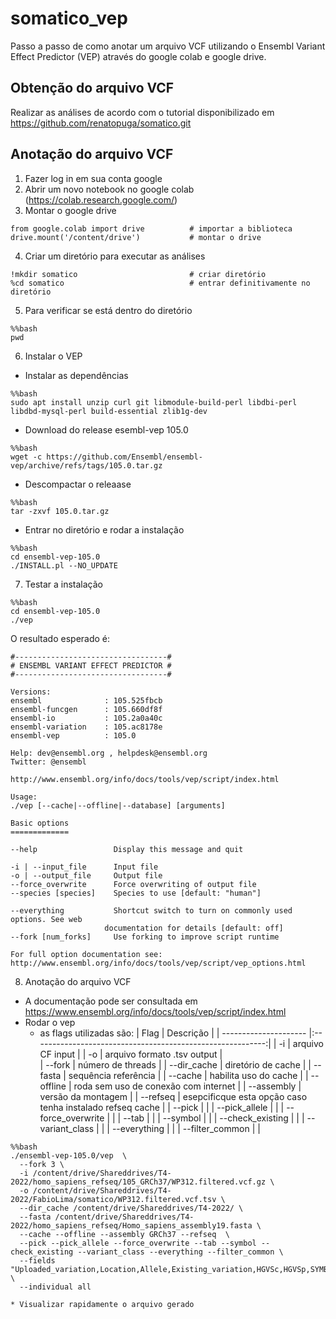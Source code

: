 # somatico_vep
Passo a passo de como anotar um arquivo VCF utilizando o Ensembl Variant Effect Predictor (VEP) através do google colab e google drive.

## Obtenção do arquivo VCF
Realizar as análises de acordo com o tutorial disponibilizado em https://github.com/renatopuga/somatico.git

## Anotação do arquivo VCF
1. Fazer log in em sua conta google
2. Abrir um novo notebook no google colab (https://colab.research.google.com/)
3. Montar o google drive
  ```
  from google.colab import drive          # importar a biblioteca
  drive.mount('/content/drive')           # montar o drive
  ```
4. Criar um diretório para executar as análises
  ```
  !mkdir somatico                         # criar diretório
  %cd somatico                            # entrar definitivamente no diretório
  ```
5. Para verificar se está dentro do diretório
  ```
  %%bash
  pwd
  ```
6. Instalar o VEP
  * Instalar as dependências
  ```
  %%bash
  sudo apt install unzip curl git libmodule-build-perl libdbi-perl libdbd-mysql-perl build-essential zlib1g-dev
  ```
  * Download do release esembl-vep 105.0
  ```
  %%bash
  wget -c https://github.com/Ensembl/ensembl-vep/archive/refs/tags/105.0.tar.gz
  ```
  * Descompactar o releaase
  ```
  %%bash
  tar -zxvf 105.0.tar.gz
  ```
  * Entrar no diretório e rodar a instalação
  ```
  %%bash
  cd ensembl-vep-105.0
  ./INSTALL.pl --NO_UPDATE  
  ```
7. Testar a instalação
  ```
  %%bash
  cd ensembl-vep-105.0
  ./vep 
  ```
  O resultado esperado é:
  ```
  #----------------------------------#
# ENSEMBL VARIANT EFFECT PREDICTOR #
#----------------------------------#

Versions:
  ensembl              : 105.525fbcb
  ensembl-funcgen      : 105.660df8f
  ensembl-io           : 105.2a0a40c
  ensembl-variation    : 105.ac8178e
  ensembl-vep          : 105.0

Help: dev@ensembl.org , helpdesk@ensembl.org
Twitter: @ensembl

http://www.ensembl.org/info/docs/tools/vep/script/index.html

Usage:
./vep [--cache|--offline|--database] [arguments]

Basic options
=============

--help                 Display this message and quit

-i | --input_file      Input file
-o | --output_file     Output file
--force_overwrite      Force overwriting of output file
--species [species]    Species to use [default: "human"]
                       
--everything           Shortcut switch to turn on commonly used options. See web
                       documentation for details [default: off]                       
--fork [num_forks]     Use forking to improve script runtime

For full option documentation see:
http://www.ensembl.org/info/docs/tools/vep/script/vep_options.html
  ```
  
8. Anotação do arquivo VCF
  * A documentação pode ser consultada em https://www.ensembl.org/info/docs/tools/vep/script/index.html
  * Rodar o vep
    * as flags utilizadas são:
    | Flag                  | Descrição                                                  |
    | --------------------- |:----------------------------------------------------------:|
    | -i                    | arquivo CF input                                           | 
    | -o                    | arquivo formato .tsv output                                |   
    | --fork                | número de threads                                          |
    | --dir_cache           | diretório de cache                                         |
    | --fasta               | sequência referência                                       |
    | --cache               | habilita uso do cache                                      |
    | --offline             | roda sem uso de conexão com internet                       |
    | --assembly            | versão da montagem                                         |
    | --refseq              | esepcificque esta opção caso tenha instalado refseq cache |
    | --pick                |                                                           |
    | --pick_allele         |                                                           |
    | --force_overwrite     |                                                           |
    | --tab                 |                                                           |
    | --symbol              |                                                           |
    | --check_existing      |                                                           |
    | --variant_class       |                                                           |
    | --everything          |                                                           |
    | --filter_common       |                                                           |
  ```
  %%bash
  ./ensembl-vep-105.0/vep  \
    --fork 3 \
    -i /content/drive/Shareddrives/T4-2022/homo_sapiens_refseq/105_GRCh37/WP312.filtered.vcf.gz \
    -o /content/drive/Shareddrives/T4-2022/FabioLima/somatico/WP312.filtered.vcf.tsv \
    --dir_cache /content/drive/Shareddrives/T4-2022/ \
    --fasta /content/drive/Shareddrives/T4-2022/homo_sapiens_refseq/Homo_sapiens_assembly19.fasta \
    --cache --offline --assembly GRCh37 --refseq  \
    --pick --pick_allele --force_overwrite --tab --symbol --check_existing --variant_class --everything --filter_common \
    --fields  "Uploaded_variation,Location,Allele,Existing_variation,HGVSc,HGVSp,SYMBOL,Consequence,IND,ZYG,Amino_acids,CLIN_SIG,PolyPhen,SIFT,VARIANT_CLASS,FREQS" \
    --individual all

  ```
    * Visualizar rapidamente o arquivo gerado
